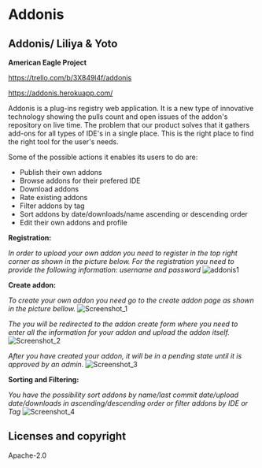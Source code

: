 # Addonis
## Addonis/ Liliya & Yoto

**American Eagle Project**

https://trello.com/b/3X849l4f/addonis

https://addonis.herokuapp.com/

Addonis is a plug-ins registry web application. 
It is a new type of innovative technology showing the pulls count and open issues of the addon's repository on live time.
The problem that our product solves that it gathers add-ons for all types of IDE's in a single place. 
This is the right place to find the right tool for the user's needs. 

Some of the possible actions it enables its users to do are:
* Publish their own addons
* Browse addons for their prefered IDE
* Download addons
* Rate existing addons
* Filter addons by tag
* Sort addons by date/downloads/name ascending or descending order
* Edit their own addons and profile 

**Registration:**

*In order to upload your own addon you need to register in the top right corner as shown in the picture below.*
*For the registration you need to provide the following information: username and password*
![addonis1](/uploads/08ac3c6a43106a77c69da58ebfa362d1/addonis1.png)


**Create addon:**

*To create your own addon you need go to the create addon page as shown in the picture bellow.*
![Screenshot_1](/uploads/b2f9a3e4fe80c69ef151084ae55ca132/Screenshot_1.png)

*The you will be redirected to the addon create form where you need to enter all the information for your addon and upload the addon itself.*
![Screenshot_2](/uploads/ebf0ac20af03f9cf71e9362e066b8d3d/Screenshot_2.png)

*After you have created your addon, it will be in a pending state until it is approved by an admin.*
![Screenshot_3](/uploads/fae362fb6798e402cbb5c54f4b60ef0b/Screenshot_3.png)


**Sorting and Filtering:**

*You have the possibility sort addons by name/last commit date/upload date/downloads in ascending/descending order or filter addons by IDE or Tag*
![Screenshot_4](/uploads/17f58218b01ce082332d110ef0ab04c5/Screenshot_4.png)



## Licenses and copyright
Apache-2.0